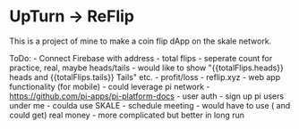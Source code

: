 # UpTurn -> ReFlip

This is a project of mine to make a coin flip dApp on the skale network. 

ToDo:
    - Connect Firebase with address
        - total flips
            - seperate count for practice, real, maybe heads/tails
            - would like to show "{{totalFlips.heads}} heads and {{totalFlips.tails}} Tails" etc.
        - profit/loss
    - reflip.xyz
    - web app functionality (for mobile)
    - could leverage pi network
        - https://github.com/pi-apps/pi-platform-docs
        - user auth
        - sign up pi users under me
    - coulda use SKALE
        - schedule meeting
        - would have to use ( and could get) real money
        - more complicated but better in long run

